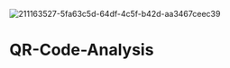 ![211163527-5fa63c5d-64df-4c5f-b42d-aa3467ceec39](https://github.com/killianosuilleabhain/QR-Security/assets/61831341/6cd21843-9fc7-4d22-85c5-2e2c76b43562)

# QR-Code-Analysis
